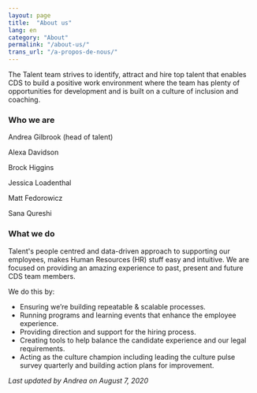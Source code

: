 ```yaml
---
layout: page
title:  "About us"
lang: en
category: "About"
permalink: "/about-us/"
trans_url: "/a-propos-de-nous/"
---
```

The Talent team strives to identify, attract and hire top talent that enables CDS to build a positive work environment where the team has plenty of opportunities for development and is built on a culture of inclusion and coaching.

### Who we are

Andrea Gilbrook (head of talent)

Alexa Davidson  

Brock Higgins 

Jessica Loadenthal 

Matt Fedorowicz

Sana Qureshi


### What we do

Talent's people centred and data-driven approach to supporting our employees, makes Human Resources (HR) stuff easy and intuitive. We are focused on providing an amazing experience to past, present and future CDS team members.

We do this by:

- Ensuring we’re building repeatable & scalable processes.
- Running programs and learning events that enhance the employee experience.
- Providing direction and support for the hiring process.
- Creating tools to help balance the candidate experience and our legal requirements.
- Acting as the culture champion including leading the culture pulse survey quarterly and building action plans for improvement.


 *Last updated by Andrea on August 7, 2020*
